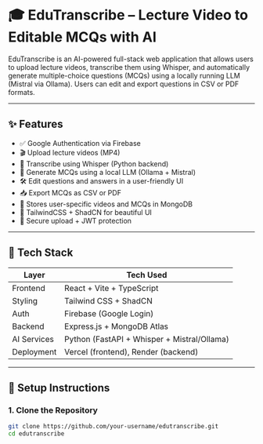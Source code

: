 # 🎓 EduTranscribe – Lecture Video to Editable MCQs with AI

EduTranscribe is an AI-powered full-stack web application that allows users to upload lecture videos, transcribe them using Whisper, and automatically generate multiple-choice questions (MCQs) using a locally running LLM (Mistral via Ollama). Users can edit and export questions in CSV or PDF formats.

---

## ✨ Features

- ✅ Google Authentication via Firebase
- 🎬 Upload lecture videos (MP4)
- 📝 Transcribe using Whisper (Python backend)
- 🧠 Generate MCQs using a local LLM (Ollama + Mistral)
- 🛠️ Edit questions and answers in a user-friendly UI
- 📥 Export MCQs as CSV or PDF
- 💾 Stores user-specific videos and MCQs in MongoDB
- 🌈 TailwindCSS + ShadCN for beautiful UI
- 🔐 Secure upload + JWT protection

---

## 🧱 Tech Stack

| Layer        | Tech Used                     |
|--------------|-------------------------------|
| Frontend     | React + Vite + TypeScript     |
| Styling      | Tailwind CSS + ShadCN         |
| Auth         | Firebase (Google Login)       |
| Backend      | Express.js + MongoDB Atlas    |
| AI Services  | Python (FastAPI + Whisper + Mistral/Ollama) |
| Deployment   | Vercel (frontend), Render (backend) |

---

## 🚀 Setup Instructions

### 1. Clone the Repository

```bash
git clone https://github.com/your-username/edutranscribe.git
cd edutranscribe
